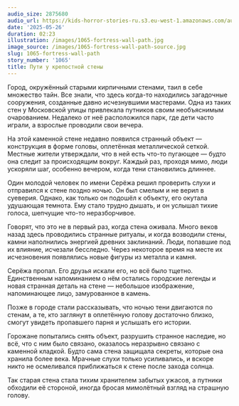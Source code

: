 ```yaml
---
audio_size: 2875680
audio_url: https://kids-horror-stories-ru.s3.eu-west-1.amazonaws.com/audio/1065-fortress-wall-path.mp3
date: '2025-05-26'
duration: 02:23
illustration: /images/1065-fortress-wall-path.jpg
image_source: /images/1065-fortress-wall-path-source.jpg
slug: 1065-fortress-wall-path
story_number: '1065'
title: Пути у крепостной стены
---
```


Город, окружённый старыми кирпичными стенами, таил в себе множество тайн. Все знали, что здесь когда-то находились загадочные сооружения, созданные давно исчезнувшими мастерами. Одна из таких стен у Московской улицы привлекала путников своим необъяснимым очарованием. Недалеко от неё расположился парк, где дети часто играли, а взрослые проводили свои вечера.

На этой каменной стене недавно появился странный объект — конструкция в форме головы, оплетённая металлической сеткой. Местные жители утверждали, что в ней есть что-то пугающее — будто она следит за происходящим вокруг. Каждый раз, проходя мимо, люди ускоряли шаг, особенно вечером, когда тени становились длиннее.

Один молодой человек по имени Серёжа решил проверить слухи и отправился к стене поздно ночью. Он был смелым и не верил в суеверия. Однако, как только он подошёл к объекту, его окутала удушающая темнота. Ему стало трудно дышать, и он услышал тихие голоса, шепчущие что-то неразборчивое.

Говорят, что это не в первый раз, когда стена оживала. Много веков назад здесь проводились странные ритуалы, и когда возводили стены, камни наполнились энергией древних заклинаний. Люди, попавшие под их влияние, исчезали бесследно. Через некоторое время на месте их исчезновения появлялись новые фигуры из металла и камня.

Серёжа пропал. Его друзья искали его, но всё было тщетно. Единственным напоминанием о нём остались городские легенды и новая странная деталь на стене — небольшое изображение, напоминающее лицо, замурованное в камень.

Позже в городе стали рассказывать, что ночью тени двигаются по стенам, а те, кто заглянут в оплетённую голову достаточно близко, смогут увидеть пропавшего парня и услышать его истории.

Горожане попытались снять объект, разрушить странное наследие, но всё, что с ним было связано, оказалось неразрывно связано с каменной кладкой. Будто сама стена защищала секреты, которые она хранила более века. Мрачные слухи только усиливались, и вскоре никто не осмеливался приближаться к стене после захода солнца.

Так старая стена стала тихим хранителем забытых ужасов, а путники обходили её стороной, иногда бросая мимолётный взгляд на страшную голову.